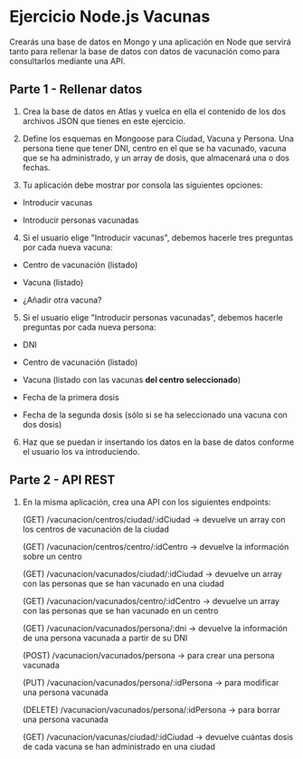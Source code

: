# Ejercicio Node.js Vacunas

Crearás una base de datos en Mongo y una aplicación en Node que servirá tanto para rellenar la base de datos con datos de vacunación como para consultarlos mediante una API.

## Parte 1 - Rellenar datos

1. Crea la base de datos en Atlas y vuelca en ella el contenido de los dos archivos JSON que tienes en este ejercicio.

2. Define los esquemas en Mongoose para Ciudad, Vacuna y Persona. Una persona tiene que tener DNI, centro en el que se ha vacunado, vacuna que se ha administrado, y un array de dosis, que almacenará una o dos fechas.

3. Tu aplicación debe mostrar por consola las siguientes opciones:

- Introducir vacunas

- Introducir personas vacunadas

4. Si el usuario elige "Introducir vacunas", debemos hacerle tres preguntas por cada nueva vacuna:

- Centro de vacunación (listado)

- Vacuna (listado)

- ¿Añadir otra vacuna?

5. Si el usuario elige "Introducir personas vacunadas", debemos hacerle preguntas por cada nueva persona:

- DNI

- Centro de vacunación (listado)

- Vacuna (listado con las vacunas **del centro seleccionado**)

- Fecha de la primera dosis

- Fecha de la segunda dosis (sólo si se ha seleccionado una vacuna con dos dosis)

6. Haz que se puedan ir insertando los datos en la base de datos conforme el usuario los va introduciendo.

## Parte 2 - API REST

1. En la misma aplicación, crea una API con los siguientes endpoints:

   (GET) /vacunacion/centros/ciudad/:idCiudad -> devuelve un array con los centros de vacunación de la ciudad

   (GET) /vacunacion/centros/centro/:idCentro -> devuelve la información sobre un centro

   (GET) /vacunacion/vacunados/ciudad/:idCiudad -> devuelve un array con las personas que se han vacunado en una ciudad

   (GET) /vacunacion/vacunados/centro/:idCentro -> devuelve un array con las personas que se han vacunado en un centro

   (GET) /vacunacion/vacunados/persona/:dni -> devuelve la información de una persona vacunada a partir de su DNI

   (POST) /vacunacion/vacunados/persona -> para crear una persona vacunada

   (PUT) /vacunacion/vacunados/persona/:idPersona -> para modificar una persona vacunada

   (DELETE) /vacunacion/vacunados/persona/:idPersona -> para borrar una persona vacunada

   (GET) /vacunacion/vacunas/ciudad/:idCiudad -> devuelve cuántas dosis de cada vacuna se han administrado en una ciudad
